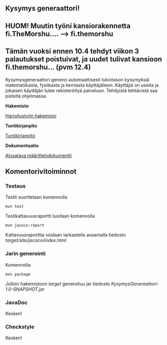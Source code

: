 ## Kysymys generaattori!

## HUOM! Muutin työni kansiorakennetta fi.TheMorshu.... --> fi.themorshu
## Tämän vuoksi ennen 10.4 tehdyt viikon 3 palautukset poistuivat, ja uudet tulivat kansioon fi.themorshu... (pvm 12.4)

Kysymysgeneraattori generoi automaattisesti lukiotason kysymyksiä matematiikasta, fysiikasta ja kemiasta käyttäjälleen. Käyttäjiä on useita ja jokaisen käyttäjän tulee rekisteröityä palveluun. Tehdyistä tehtävistä saa pisteitä ohjelmassa.

**Hakemisto**

[Harjoitustyön hakemisto](https://github.com/TheMorshu/otm-harjoitustyo/tree/master/KysymysGeneraattori)

**Tuntikirjanpito**

[Tuntikirjanpito](https://github.com/TheMorshu/otm-harjoitustyo/blob/master/dokumentointi/tuntikirjanpito.md)

**Dokumentaatio**

[Alusatava määrittelydokumentti](https://github.com/TheMorshu/otm-harjoitustyo/tree/master/dokumentointi/maarittelydokumentti.md)


## Komentorivitoiminnot

### Testaus

Testit suoritetaan komennolla

```
mvn test
```

Testikattavuusraportti luodaan komennolla

```
mvn jacoco:report
```

Kattavuusraporttia voidaan tarkastella avaamalla tiedosto _target/site/jacoco/index.html_


### Jarin generointi

Komennolla:

```
mvn package
```

Jolloin hakemistoon _target_ generoituu jar tiedosto _KysymysGeneraattori-1.0-SNAPSHOT.jar_



### JavaDoc

Kesken!

### Checkstyle

Kesken!





